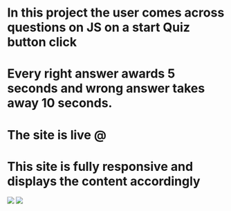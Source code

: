 # In this project the user comes across questions on JS on a start Quiz button click
# Every right answer awards 5 seconds and wrong answer takes away 10 seconds.
# The site is live @ 

# This site is fully responsive and displays the content accordingly  

![](assets/image/sc1.PNG)
![](assets/image/sc2.PNG)
